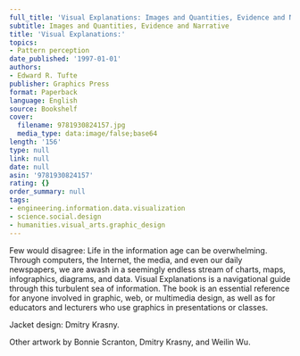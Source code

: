 ```yaml
---
full_title: 'Visual Explanations: Images and Quantities, Evidence and Narrative'
subtitle: Images and Quantities, Evidence and Narrative
title: 'Visual Explanations:'
topics:
- Pattern perception
date_published: '1997-01-01'
authors:
- Edward R. Tufte
publisher: Graphics Press
format: Paperback
language: English
source: Bookshelf
cover:
  filename: 9781930824157.jpg
  media_type: data:image/false;base64
length: '156'
type: null
link: null
date: null
asin: '9781930824157'
rating: {}
order_summary: null
tags:
- engineering.information.data.visualization
- science.social.design
- humanities.visual_arts.graphic_design
---
```

Few would disagree: Life in the information age can be overwhelming. Through computers, the Internet, the media, and even our daily newspapers, we are awash in a seemingly endless stream of charts, maps, infographics, diagrams, and data. Visual Explanations is a navigational guide through this turbulent sea of information. The book is an essential reference for anyone involved in graphic, web, or multimedia design, as well as for educators and lecturers who use graphics in presentations or classes.

Jacket design: Dmitry Krasny.

Other artwork by Bonnie Scranton, Dmitry Krasny, and Weilin Wu.
